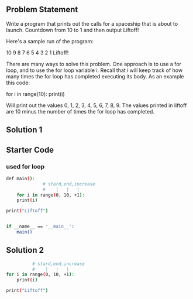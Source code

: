 ## Problem Statement

Write a program that prints out the calls for a spaceship that is about to launch. Countdown from 10 to 1 and then output Liftoff!

Here's a sample run of the program:

10
9
8
7
6
5
4
3
2
1
Liftoff!

There are many ways to solve this problem. One approach is to use a for loop, and to use the for loop variable i. Recall that i will keep track of how many times the for loop has completed executing its body. As an example this code:

for i in range(10):
    print(i)

Will print out the values 0, 1, 2, 3, 4, 5, 6, 7, 8, 9. The values printed in liftoff are 10 minus the number of times the for loop has completed.

## Solution 1

## Starter Code
### used for loop
```bash
def main():  
              # stard,end,increase
              #    |   |   |    
    for i in range(0, 10, +1):
    print(i)

print("Liftoff")


if __name__ == '__main__':
    main()
```

## Solution 2

```bash
          # stard,end,increase
          #    |   |   |    
for i in range(0, 10, +1):
    print(i)

print("Liftoff")
```

